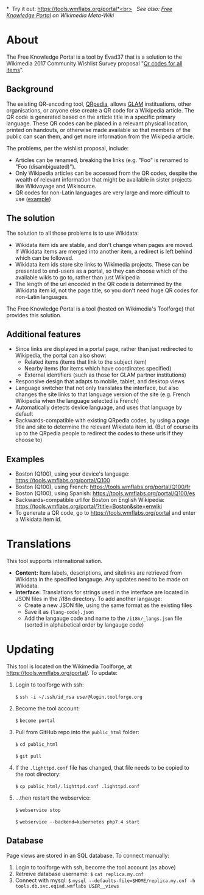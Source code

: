 *&nbsp; Try it out: https://tools.wmflabs.org/portal*<br>
*&nbsp; See also: [Free Knowledge Portal](https://meta.wikimedia.org/wiki/Free_Knowledge_Portal) on Wikimedia Meta-Wiki*

# About
The Free Knowledge Portal is a tool by Evad37 that is a solution to the Wikimedia 2017 Community Wishlist Survey proposal "[Qr codes for all items](https://meta.wikimedia.org/wiki/2017_Community_Wishlist_Survey/Wikidata/Qr_codes_for_all_items)".

## Background
The existing QR-encoding tool, [QRpedia](https://meta.wikimedia.org/wiki/QRpedia), allows [GLAM](https://meta.wikimedia.org/wiki/GLAM) instituations, other organisations, or anyone else create a QR code for a Wikipedia article. The QR code is generated based on the article title in a specific primary language. These QR codes can be placed in a relevant physical location, printed on handouts, or otherwise made available so that members of the public can scan them, and get more information from the Wikipedia article.

The problems, per the wishlist proposal, include:
* Articles can be renamed, breaking the links (e.g. "Foo" is renamed to "Foo (disambiguated)").
* Only Wikipedia articles can be accessed from the QR codes, despite the wealth of relevant information that might be available in sister projects like Wikivoyage and Wikisource.
* QR codes for non-Latin languages are very large and more difficult to use ([example](https://meta.wikimedia.org/wiki/File:QRpedia_code_in_Odessa_-_Bristol_Hotel_-_2.jpg))

## The solution
The solution to all those problems is to use Wikidata:
* Wikidata item ids are stable, and don't change when pages are moved. If Wikidata items are merged into another item, a redirect is left behind which can be followed.
* Wikidata item ids store site links to Wikimedia projects. These can be presented to end-users as a portal, so they can choose which of the available wikis to go to, rather than just Wikipedia
* The length of the url encoded in the QR code is determined by the Wikidata item id, not the page title, so you don't need huge QR codes for non-Latin languages.

The Free Knowledge Portal is a tool (hosted on Wikimedia's Toolforge) that provides this solution.

## Additional features
* Since links are displayed in a portal page, rather than just redirected to Wikipedia, the portal can also show:<!--
--><ul>
* Related items (items that link to the subject item)
* Nearby items (for items which have coordinates specified)
* External identifiers (such as those for GLAM partner institutions)<!--
--></ul>
* Responsive design that adapts to mobile, tablet, and desktop views
* Language switcher that not only translates the interface, but also changes the site links to that language version of the site (e.g. French Wikipedia when the language selected is French)
* Automatically detects device language, and uses that language by default
* Backwards-compatible with existing QRpedia codes, by using a page title and site to determine the relevant Wikidata item id. (But of course its up to the QRpedia people to redirect the codes to these urls if they choose to)

## Examples
* Boston (Q100), using your device's language: https://tools.wmflabs.org/portal/Q100
* Boston (Q100), using French: https://tools.wmflabs.org/portal/Q100/fr
* Boston (Q100), using Spanish: https://tools.wmflabs.org/portal/Q100/es
* Backwards-compatible url for Boston on English Wikipedia: https://tools.wmflabs.org/portal/?title=Boston&site=enwiki
* To generate a QR code, go to https://tools.wmflabs.org/portal and enter a Wikidata item id.

# Translations
This tool supports internationalisation.
* **Content:** Item labels, descriptions, and sitelinks are retrieved from Wikidata in the specified langauge. Any updates need to be made on Wikidata.
* **Interface:** Translations for strings used in the interface are located in JSON files in the /i18n directory. To add another langauge:<!--
--><ul>
* Create a new JSON file, using the same format as the existing files
* Save it as <code>{lang-code}.json</code>
* Add the langauge code and name to the <code>/i18n/_langs.json</code> file (sorted in alphabetical order by langauge code)<!--
--></ul>

# Updating
This tool is located on the Wikimedia Toolforge, at https://tools.wmflabs.org/portal/.
To update:
<ol>
<li>Login to toolforge with ssh:<p><code>$</code> <code>ssh -i ~/.ssh/id_rsa <i>user</i>@login.toolforge.org</code></li>
<li>Become the tool account:<p><code>$</code> <code>become portal</code></li>
<li>Pull from GitHub repo into the <code>public_html</code> folder:<p><code>$</code> <code>cd public_html<p>$</code> <code>git pull</code></li>
<li>If the <code>.lighttpd.conf</code> file has changed, that file needs to be copied to the root directory:<p><code>$</code> <code>cp public_html/.lighttpd.conf .lighttpd.conf</code></li>
<li>...then restart the webservice:<p><code>$</code> <code>webservice stop<p>$</code> <code>webservice --backend=kubernetes php7.4 start</code>
</ol>

## Database
Page views are stored in an SQL database. To connect manually:
<ol>
<li>Login to toolforge with ssh, become the tool account (as above)</li>
<li>Retreive database username: <code>$</code> <code>cat replica.my.cnf</code>
<li>Connect with mysql: <code>$</code> <code>mysql --defaults-file=$HOME/replica.my.cnf -h tools.db.svc.eqiad.wmflabs <i>USER</i>__views</code>
</ol>
